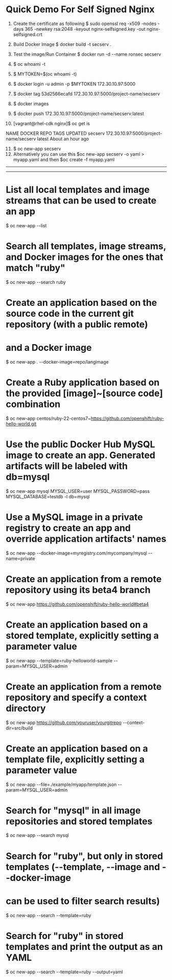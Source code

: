 # Quick Demo For Self Signed Nginx

1. Create the certificate as following
$ sudo openssl req -x509 -nodes -days 365 -newkey rsa:2048 -keyout nginx-selfsigned.key -out nginx-selfsigned.crt

2. Build Docker Image
$ docker build -t secserv .

3. Test the image/Run Container
$ docker run -d --name ronsec secserv

4. $ oc whoami -t

5. $ MYTOKEN=$(oc whoami -t)

6. $ docker login -u admin -p $MYTOKEN 172.30.10.97:5000

7. $ docker tag 53d2566ecafd 172.30.10.97:5000/project-name/secserv

8. $ docker images

9. $ docker push 172.30.10.97:5000/project-name/secserv:latest

10. [vagrant@rhel-cdk nginx]$ oc get is


NAME      DOCKER REPO                       TAGS      UPDATED
secserv   172.30.10.97:5000/project-name/secserv   latest    About an hour ago


11. $ oc new-app secserv
12. Alternatively you can use this $oc new-app secserv -o yaml > myapp.yaml and then $oc create -f myapp.yaml

___________________________________
___________________________________


  # List all local templates and image streams that can be used to create an app
  $ oc new-app --list

  # Search all templates, image streams, and Docker images for the ones that match "ruby"
  $ oc new-app --search ruby

  # Create an application based on the source code in the current git repository (with a public remote)
  # and a Docker image
  $ oc new-app . --docker-image=repo/langimage

  # Create a Ruby application based on the provided [image]~[source code] combination
  $ oc new-app centos/ruby-22-centos7~https://github.com/openshift/ruby-hello-world.git

  # Use the public Docker Hub MySQL image to create an app. Generated artifacts will be labeled with db=mysql
  $ oc new-app mysql MYSQL_USER=user MYSQL_PASSWORD=pass MYSQL_DATABASE=testdb -l db=mysql

  # Use a MySQL image in a private registry to create an app and override application artifacts' names
  $ oc new-app --docker-image=myregistry.com/mycompany/mysql --name=private

  # Create an application from a remote repository using its beta4 branch
  $ oc new-app https://github.com/openshift/ruby-hello-world#beta4

  # Create an application based on a stored template, explicitly setting a parameter value
  $ oc new-app --template=ruby-helloworld-sample --param=MYSQL_USER=admin

  # Create an application from a remote repository and specify a context directory
  $ oc new-app https://github.com/youruser/yourgitrepo --context-dir=src/build

  # Create an application based on a template file, explicitly setting a parameter value
  $ oc new-app --file=./example/myapp/template.json --param=MYSQL_USER=admin

  # Search for "mysql" in all image repositories and stored templates
  $ oc new-app --search mysql

  # Search for "ruby", but only in stored templates (--template, --image and --docker-image
  # can be used to filter search results)
  $ oc new-app --search --template=ruby

  # Search for "ruby" in stored templates and print the output as an YAML
  $ oc new-app --search --template=ruby --output=yaml


